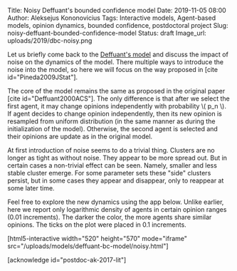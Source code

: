 Title: Noisy Deffuant's bounded confidence model
Date: 2019-11-05 08:00
Author: Aleksejus Kononovicius
Tags: Interactive models, Agent-based models, opinion dynamics, bounded confidence, postdoctoral project
Slug: noisy-deffuant-bounded-confidence-model
Status: draft
Image_url: uploads/2019/dbc-noisy.png

Let us briefly come back to the [Deffuant's model]({filename}/articles/2019/deffuant-bc-model.md)
and discuss the impact of noise on the dynamics of the model. There multiple
ways to introduce the noise into the model, so here we will focus on the way
proposed in [cite id="Pineda2009JStat"].<!--more-->

The core of the model remains the same as proposed in the original paper
[cite id="Deffuant2000ACS"]. The only difference is that after we select the
first agent, it may change opinions independently with probability
\\\( p\_n \\\). If agent decides to change opinion independently, then its new
opinion is resampled from uniform distribution (in the same manner as during
the initialization of the model). Otherwise, the second agent is selected and
their opinions are update as in the original model.

At first introduction of noise seems to do a trivial thing. Clusters are no
longer as tight as without noise. They appear to be more spread out. But in
certain cases a non-trivial effect can be seen. Namely, smaller and less stable
cluster emerge. For some parameter sets these "side" clusters persist, but in
some cases they appear and disappear, only to reappear at some later time.

Feel free to explore the new dynamics using the app below. Unlike earlier, here
we report only logarithmic density of agents in certain opinion ranges (0.01
increments). The darker the color, the more agents share similar opinions. The
ticks on the plot were placed in 0.1 increments.

[html5-interactive width="520" height="570" mode="iframe"
src="/uploads/models/deffuant-bc-model/noisy.html"]

[acknowledge id="postdoc-ak-2017-lit"]
